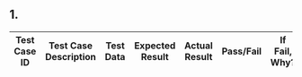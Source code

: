 ## 1.

| Test Case ID | Test Case Description | Test Data | Expected Result | Actual Result | Pass/Fail | If Fail, Why? |
|--------------|-----------------------|-----------|-----------------|---------------|-----------|---------------|
